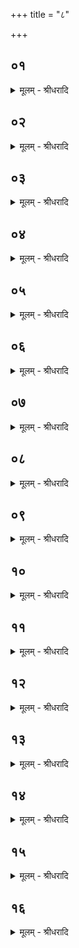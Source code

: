 +++
title = "८"

+++


## ०१
<details><summary>मूलम् - श्रीधरादि</summary>

तद्य᳘त्रैत᳘त्त्रिरात्रं᳘ सह᳘स्रं द᳘दाति॥  
त᳘देषा᳘ साहस्री᳘ क्रियते स᳘ प्रथमे᳘ ऽहंस्त्री᳘णि च शता᳘नि न᳘यति त्र᳘यस्त्रिᳫं᳭ शतं चैव᳘मेव᳘ द्वितीये᳘ ऽहंस्त्री᳘णि चैव᳘ शता᳘नि न᳘यति त्र᳘यस्त्रिᳫँ᳭शतं चैव᳘मेव᳘ तृतीये᳘ ऽहंस्त्री᳘णि चैव᳘ शता᳘नि न᳘यति त्र᳘यस्त्रिᳫँ᳭शतं चा᳘थैषा᳘ साहस्र्य᳘तिरिच्यते॥
</details>

## ०२
<details><summary>मूलम् - श्रीधरादि</summary>

सा वै त्रि᳘रूपा स्यादि᳘त्याहुः॥  
(रे) एत᳘द्ध्यस्यै[[!!]] रूप᳘तममिवे᳘ति रो᳘हिणी ह त्वे᳘वोपध्वस्ता᳘ स्यादेत᳘द्धै᳘वास्यै[[!!]] रूप᳘तममिव॥
</details>

## ०३
<details><summary>मूलम् - श्रीधरादि</summary>

सा᳘ स्याद᳘प्रवीता॥  
व्वाग्वा᳘ ऽएषा᳘ निदा᳘नेन य᳘त्साहस्र्य᳘यातयाम्नी वा᳘ ऽइयं व्वाग᳘यातयाम्न्य᳘प्रवीता त᳘स्माद᳘प्रवीता स्यात्॥
</details>

## ०४
<details><summary>मूलम् - श्रीधरादि</summary>

(त्तां᳘) तां᳘ प्रथमे᳘ ऽहन्नयेत्॥  
(द्वा) वाग्वा᳘ ऽएषा᳘ निदा᳘नेन य᳘त्साहस्री त᳘स्या एत᳘त्सह᳘स्रं व्वाचः प्र᳘जातं पूर्व्वा᳘ हैषै᳘ति पश्चा᳘देनां प्र᳘जातम᳘न्वेत्युत्त᳘मे᳘ वैनाम᳘हन्नयेत्पू᳘र्व्वम᳘हास्यै प्र᳘जातमे᳘ति पश्चा᳘देषा᳘न्वेति᳘ सो ऽएषा᳘ मीमा᳘ᳫँ᳘सै᳘वोत्तम᳘ ऽए᳘वैनाम᳘हन्नयेत्पू᳘र्व्वम᳘हास्यै प्र᳘जातमे᳘वैति पश्चा᳘देषा᳘न्वेति॥
</details>

## ०५
<details><summary>मूलम् - श्रीधरादि</summary>

तामु᳘त्तरेण हविर्धा᳘ने॥  
द᳘क्षिणेना᳘ग्नीध्नं[[!!]] द्रोणकलशम᳘वघ्रापयति यज्ञो वै᳘ द्रोणकलशो᳘ यज्ञ᳘मे᳘वैनामेत᳘द्दर्शयति॥
</details>

## ०६
<details><summary>मूलम् - श्रीधरादि</summary>

(त्या᳘) आ᳘जिघ्र कल᳘शम्॥  
(म्म) मह्या᳘ त्वा व्विशन्त्वि᳘न्दव इ᳘ति रिरिचान᳘ इव वा᳘ ऽएष᳘ भवति यः᳘ सह᳘स्रं द᳘दाति त᳘मे᳘वैत᳘द्रिरिचानं पु᳘नरा᳘प्याययति यदाहा᳘जिघ्र कल᳘शं मह्या᳘ त्वा व्विशन्त्वि᳘न्दव ऽइ᳘ति॥
</details>

## ०७
<details><summary>मूलम् - श्रीधरादि</summary>

पु᳘नरूर्जा नि᳘वर्तस्वे᳘ति॥  
त᳘द्वेव᳘ रिरिचानं पु᳘नरा᳘प्याययति यदा᳘ह पु᳘नरूर्जा नि᳘वर्तस्वे᳘ति॥
</details>

## ०८
<details><summary>मूलम् - श्रीधरादि</summary>

सा᳘ नः सह᳘स्रं धुक्ष्वे᳘ति॥  
त᳘त्सह᳘स्रेण रिरिचानं पु᳘नरा᳘प्याययति यदा᳘ह सा᳘ नः सह᳘स्रं धुक्ष्वे᳘ति॥
</details>

## ०९
<details><summary>मूलम् - श्रीधरादि</summary>

(त्यु) उरु᳘धारा प᳘यस्वती पु᳘नर्मा᳘विशताद्रयिरि᳘ति॥  
त᳘द्वेव᳘ रिरिचानं पुनरा᳘प्याययति[[!!]] यदा᳘ह पु᳘नर्मा᳘विशताद्रयिरिति[[!!]]॥
</details>

## १०
<details><summary>मूलम् - श्रीधरादि</summary>

(त्य᳘) अ᳘थ दक्षिणे क᳘र्ण ऽआ᳘जपति॥  
(ती᳘) इ᳘डे र᳘न्ते ह᳘व्ये का᳘म्ये च᳘न्द्रे ज्योते᳘ ऽदिति स᳘रस्वति म᳘हि व्वि᳘श्रुति॥ एता᳘ ते ऽअघ्न्ये ना᳘मानि देवे᳘भ्यो मा सुकृ᳘तं ब्रूतादि᳘ति व्वोचेरि᳘ति वैता᳘नि ह वा᳘ ऽअस्यै देवत्रा ना᳘मानि सा या᳘नि ते देवत्रा ना᳘मानि तै᳘र्मा देवे᳘भ्यः सुकृतं᳘ ब्रूतादि᳘त्ये᳘वैत᳘दाह॥
</details>

## ११
<details><summary>मूलम् - श्रीधरादि</summary>

ताम᳘वार्जन्ति॥  
सा यद्य᳘पुरुषाभिवीता प्रा᳘चीयात्त᳘त्रव्विद्याद᳘रात्सीदयं य᳘जमानः कल्या᳘णं लोक᳘मजैषीदि᳘ति यद्यु᳘दीचीयाच्छ्रे᳘यानस्मिँ᳘ल्लोके य᳘जमानो भविष्यती᳘ति व्विद्याद्य᳘दि प्रती᳘चीयादि᳘भ्यतिल्विल इव धा᳘न्यतिल्विलो भविष्यती᳘ति व्विद्याद्य᳘दि दक्षि᳘णेया᳘त्क्षि᳘प्रे ऽस्मा᳘ल्लोकाद्य᳘जमानः[[!!]] प्रै᳘ष्यती᳘तिव्विद्यादेता᳘नि व्विज्ञा᳘नानि॥
</details>

## १२
<details><summary>मूलम् - श्रीधरादि</summary>

तद्या᳘ ऽएता᳘स्तिस्र᳘स्तिस्रस्त्रिᳫँ᳭शत्य᳘धि भ᳘वन्ति॥  
ता᳘स्वेता᳘मुपसमा᳘कुर्वन्ति व्वि वा᳘ ऽएतां᳘ व्विरा᳘जं व्वृहन्ति यां᳘ व्याकुर्व्व᳘न्ति व्वि᳘च्छिन्नो ऽएषा᳘ व्विराड्या व्वि᳘वृढा द᳘शाक्षरा वै᳘ व्विराट्त᳘त्कृत्स्नां᳘ व्विरा᳘जᳫँ᳭ सं᳘दधाति ताᳫँ᳭ हो᳘त्रे दद्याद्धो᳘ता हि᳘ साहस्रस्त᳘स्मात्ताᳫँ᳭ हो᳘त्रे दद्यात्॥
</details>

## १३
<details><summary>मूलम् - श्रीधरादि</summary>

(द्द्वौ᳘) द्वौ᳘ वोन्नेता᳘रौ कुर्व्वीत॥  
त᳘योर्यतरो᳘ नाश्राव᳘येत्त᳘स्मा ऽएनां दद्या᳘द्व्यृद्धो वा᳘ ऽएष[[!!]] उन्नेता[[!!]] य᳘ ऋत्विक्स᳘न्नाश्राव᳘यति᳘ व्यृद्धो ऽएषां[[!!]] व्विराड्या व्वि᳘वृढा त᳘द्यद्व्यृद्ध᳘ ऽए᳘वैत᳘द्व्यृद्धं दधाति॥
</details>

## १४
<details><summary>मूलम् - श्रीधरादि</summary>

त᳘दाहुः॥  
(र्न᳘) न᳘ सहस्रे᳘ ऽधि किं᳘ चन᳘ दद्यात्सह᳘स्रेण᳘ ह्येव स᳘र्व्वान्का᳘मानाप्नोती᳘ति त᳘दु होवा᳘चा᳘सुरिः का᳘ममेव᳘ दद्यात्सह᳘स्रेणा᳘ह स᳘र्व्वान्का᳘मानाप्नो᳘ति का᳘मेनो ऽअस्ये᳘तरद्दत्तं᳘ भवतीति[[!!]]॥
</details>

## १५
<details><summary>मूलम् - श्रीधरादि</summary>

(त्य᳘) अ᳘थ य᳘दि र᳘थं वा युक्तं᳘ दास्यन्त्स्यात्[[!!]]॥  
(द्य᳘) य᳘द्वा व्वशा᳘यै वा व्वपा᳘याᳫँ᳭ हुता᳘यां दद्या᳘दुदवसानी᳘यायां वे᳘ष्टौ॥
</details>

## १६
<details><summary>मूलम् - श्रीधरादि</summary>

स वै द᳘क्षिणा न᳘यन्॥  
(न्न᳘) अ᳘न्यूना दश᳘तो नयेद्य᳘स्मा ऽए᳘कां दास्यन्त्स्या᳘द्दश᳘भ्यस्ते᳘भ्यो दश᳘तमुपा᳘वर्तयेद्य᳘स्मै द्वे᳘ दास्यन्त्स्या᳘त्पञ्च᳘भ्यस्ते᳘भ्यो दश᳘तमुपा᳘वर्तयेद्य᳘स्मै तिस्रो᳘ दास्यन्त्स्या᳘त्रिभ्यस्ते᳘भ्यो दश᳘तमुपा᳘वर्तयेद्य᳘स्मै प᳘ञ्च दास्यन्त्स्याद्द्वा᳘भ्यां ता᳘भ्यां दश᳘तमुपा᳘वर्तयेदेवमा᳘शतात्त᳘थो हास्यैषा᳘ ऽन्यूना व्विरा᳘डमु᳘ष्मिंल्लोके᳘ कामदु᳘घा भवति॥
</details>